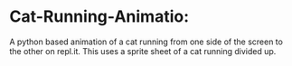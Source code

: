 # Cat-Running-Animatio:
A python based animation of a cat running from one side of the screen to the other on repl.it. This uses a sprite sheet of a cat running divided up.
